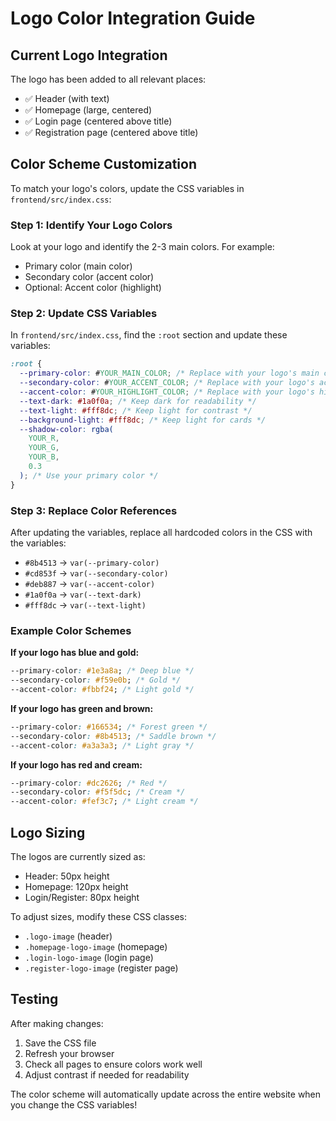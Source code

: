 # Logo Color Integration Guide

## Current Logo Integration

The logo has been added to all relevant places:

- ✅ Header (with text)
- ✅ Homepage (large, centered)
- ✅ Login page (centered above title)
- ✅ Registration page (centered above title)

## Color Scheme Customization

To match your logo's colors, update the CSS variables in `frontend/src/index.css`:

### Step 1: Identify Your Logo Colors

Look at your logo and identify the 2-3 main colors. For example:

- Primary color (main color)
- Secondary color (accent color)
- Optional: Accent color (highlight)

### Step 2: Update CSS Variables

In `frontend/src/index.css`, find the `:root` section and update these variables:

```css
:root {
  --primary-color: #YOUR_MAIN_COLOR; /* Replace with your logo's main color */
  --secondary-color: #YOUR_ACCENT_COLOR; /* Replace with your logo's accent color */
  --accent-color: #YOUR_HIGHLIGHT_COLOR; /* Replace with your logo's highlight color */
  --text-dark: #1a0f0a; /* Keep dark for readability */
  --text-light: #fff8dc; /* Keep light for contrast */
  --background-light: #fff8dc; /* Keep light for cards */
  --shadow-color: rgba(
    YOUR_R,
    YOUR_G,
    YOUR_B,
    0.3
  ); /* Use your primary color */
}
```

### Step 3: Replace Color References

After updating the variables, replace all hardcoded colors in the CSS with the variables:

- `#8b4513` → `var(--primary-color)`
- `#cd853f` → `var(--secondary-color)`
- `#deb887` → `var(--accent-color)`
- `#1a0f0a` → `var(--text-dark)`
- `#fff8dc` → `var(--text-light)`

### Example Color Schemes

**If your logo has blue and gold:**

```css
--primary-color: #1e3a8a; /* Deep blue */
--secondary-color: #f59e0b; /* Gold */
--accent-color: #fbbf24; /* Light gold */
```

**If your logo has green and brown:**

```css
--primary-color: #166534; /* Forest green */
--secondary-color: #8b4513; /* Saddle brown */
--accent-color: #a3a3a3; /* Light gray */
```

**If your logo has red and cream:**

```css
--primary-color: #dc2626; /* Red */
--secondary-color: #f5f5dc; /* Cream */
--accent-color: #fef3c7; /* Light cream */
```

## Logo Sizing

The logos are currently sized as:

- Header: 50px height
- Homepage: 120px height
- Login/Register: 80px height

To adjust sizes, modify these CSS classes:

- `.logo-image` (header)
- `.homepage-logo-image` (homepage)
- `.login-logo-image` (login page)
- `.register-logo-image` (register page)

## Testing

After making changes:

1. Save the CSS file
2. Refresh your browser
3. Check all pages to ensure colors work well
4. Adjust contrast if needed for readability

The color scheme will automatically update across the entire website when you change the CSS variables!

